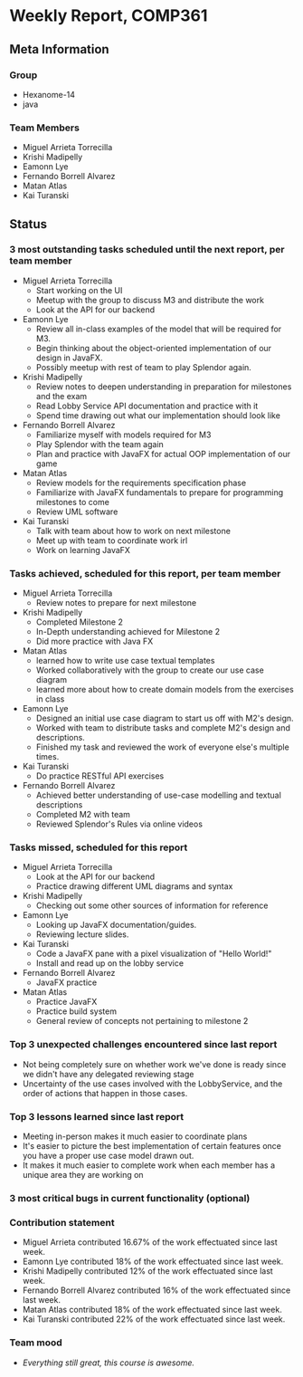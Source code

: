 # Weekly Report, COMP361

## Meta Information

### Group

 * Hexanome-14
 * java

### Team Members

 * Miguel Arrieta Torrecilla
 * Krishi Madipelly
 * Eamonn Lye
 * Fernando Borrell Alvarez
 * Matan Atlas
 * Kai Turanski

## Status

### 3 most outstanding tasks scheduled until the next report, per team member

 * Miguel Arrieta Torrecilla
   * Start working on the UI
   * Meetup with the group to discuss M3 and distribute the work
   * Look at the API for our backend
 * Eamonn Lye
   * Review all in-class examples of the model that will be required for M3.
   * Begin thinking about the object-oriented implementation of our design in JavaFX.
   * Possibly meetup with rest of team to play Splendor again.
 * Krishi Madipelly
   * Review notes to deepen understanding in preparation for milestones and the exam
   * Read Lobby Service API documentation and practice with it
   * Spend time drawing out what our implementation should look like
 * Fernando Borrell Alvarez
   * Familiarize myself with models required for M3
   * Play Splendor with the team again
   * Plan and practice with JavaFX for actual OOP implementation of our game
 * Matan Atlas
   * Review models for the requirements specification phase
   * Familiarize with JavaFX fundamentals to prepare for programming milestones to come
   * Review UML software 
 * Kai Turanski
   * Talk with team about how to work on next milestone
   * Meet up with team to coordinate work irl
   * Work on learning JavaFX

### Tasks achieved, scheduled for this report, per team member  

 * Miguel Arrieta Torrecilla
   * Review notes to prepare for next milestone
 * Krishi Madipelly
   * Completed Milestone 2 
   * In-Depth understanding achieved for Milestone 2
   * Did more practice with Java FX
 * Matan Atlas
   * learned how to write use case textual templates
   * Worked collaboratively with the group to create our use case diagram
   * learned more about how to create domain models from the exercises in class
 * Eamonn Lye
   * Designed an initial use case diagram to start us off with M2's design.
   * Worked with team to distribute tasks and complete M2's design and descriptions.
   * Finished my task and reviewed the work of everyone else's multiple times.
 * Kai Turanski
   * Do practice RESTful API exercises
 * Fernando Borrell Alvarez
   * Achieved better understanding of use-case modelling and textual descriptions
   * Completed M2 with team
   * Reviewed Splendor's Rules via online videos

### Tasks missed, scheduled for this report

 * Miguel Arrieta Torrecilla
   * Look at the API for our backend
   * Practice drawing different UML diagrams and syntax
 * Krishi Madipelly
   * Checking out some other sources of information for reference
 * Eamonn Lye
   * Looking up JavaFX documentation/guides.
   * Reviewing lecture slides.
 * Kai Turanski
   * Code a JavaFX pane with a pixel visualization of "Hello World!"
   * Install and read up on the lobby service
 * Fernando Borrell Alvarez
   * JavaFX practice
 * Matan Atlas
   * Practice JavaFX
   * Practice build system
   * General review of concepts not pertaining to milestone 2

### Top 3 unexpected challenges encountered since last report

  * Not being completely sure on whether work we've done is ready since we didn't have any delegated reviewing stage
  * Uncertainty of the use cases involved with the LobbyService, and the order of actions that happen in those cases.

### Top 3 lessons learned since last report

  * Meeting in-person makes it much easier to coordinate plans
  * It's easier to picture the best implementation of certain features once you have a proper use case model drawn out.
  * It makes it much easier to complete work when each member has a unique area they are working on 

### 3 most critical bugs in current functionality (optional)

### Contribution statement

 * Miguel Arrieta contributed 16.67% of the work effectuated since last week.
 * Eamonn Lye contributed 18% of the work effectuated since last week.
 * Krishi Madipelly contributed 12% of the work effectuated since last week.
 * Fernando Borrell Alvarez contributed 16% of the work effectuated since last week.
 * Matan Atlas contributed 18% of the work effectuated since last week.
 * Kai Turanski contributed 22% of the work effectuated since last week.

### Team mood

 * *Everything still great, this course is awesome.*

